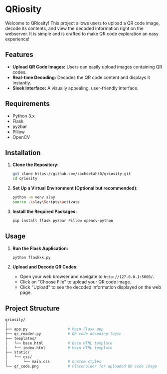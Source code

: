 # QRiosity

Welcome to QRiosity! This project allows users to upload a QR code image, decode its contents, and view the decoded information right on the webserver. It is simple and is crafted to make QR code exploration an easy experience! 

## Features

- **Upload QR Code Images:** Users can easily upload images containing QR codes.
- **Real-time Decoding:** Decodes the QR code content and displays it instantly.
- **Sleek Interface:** A visually appealing, user-friendly interface.

## Requirements

- Python 3.x
- Flask
- pyzbar
- Pillow
- OpenCV

## Installation

1. **Clone the Repository:**
    ```sh
    git clone https://github.com/sacheetah30/qriosity.git
    cd qriosity
    ```

2. **Set Up a Virtual Environment (Optional but recommended):**
    ```sh
    python -m venv slay
    source .\slay\Scripts\activate
    ```

3. **Install the Required Packages:**
    ```sh
    pip install flask pyzbar Pillow opencv-python
    ```

## Usage

1. **Run the Flask Application:**
    ```sh
    python flaskkk.py
    ```

2. **Upload and Decode QR Codes:**
    - Open your web browser and navigate to `http://127.0.0.1:5000/`.
    - Click on "Choose File" to upload your QR code image.
    - Click "Upload" to see the decoded information displayed on the web page.

## Project Structure

```sh
qriosity/
│
├── app.py                  # Main Flask app
├── qr_reader.py            # QR code decoding logic
├── templates/
│   └── base.html           # Base HTML template
│   └── index.html          # Main HTML template
├── static/
│   └── css/
│       └── main.css        # Custom styles
└── qr_code.png             # Placeholder for uploaded QR code image
